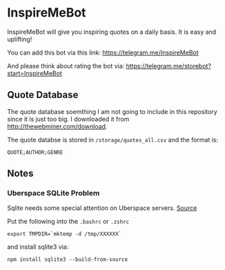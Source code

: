 # InspireMeBot

InspireMeBot will give you inspiring quotes on a daily basis. It is easy and uplifting!

You can add this bot via this link: https://telegram.me/InspireMeBot

And please think about rating the bot via: https://telegram.me/storebot?start=InspireMeBot

## Quote Database

The quote database soemthing I am not going to include in this repository since it is just too big. I downloaded it from http://thewebminer.com/download.

The quote databse is stored in `/storage/quotes_all.csv` and the format is:
```
QUOTE;AUTHOR;GENRE
```

## Notes

### Uberspace SQLite Problem

Sqlite needs some special attention on Uberspace servers. [Source](https://wiki.uberspace.de/development:nodejs#sqlite3)

Put the following into the `.bashrc` or `.zshrc`

```
export TMPDIR=`mktemp -d /tmp/XXXXXX`
```

and install sqlite3 via:

```
npm install sqlite3 --build-from-source
```
